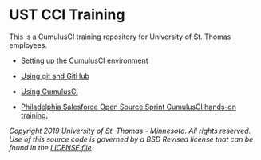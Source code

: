 # UST CCI Training

This is a CumulusCI training repository for University of St. Thomas employees.

- [Setting up the CumulusCI environment](docs/setting-up-cumulusci.md)

- [Using git and GitHub](docs/using-git.md)

- [Using CumulusCI](docs/using_cci.md)

- [Philadelphia Salesforce Open Source Sprint CumulusCI hands-on training.](docs/CCI_Hands-On_Training.pdf)

*Copyright 2019 University of St. Thomas - Minnesota. All rights reserved.
Use of this source code is governed by a BSD Revised
license that can be found in the [LICENSE file](lICENSE.md).*
